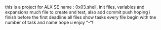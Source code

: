 this is a project for ALX SE
name : 0x03.shell, init files, variables and expansions
much file to create and test, also add commit push
hoping i finish before the first deadline
all files show tasks
every file begin with tne number of task and name
hope u enjoy °-°!
